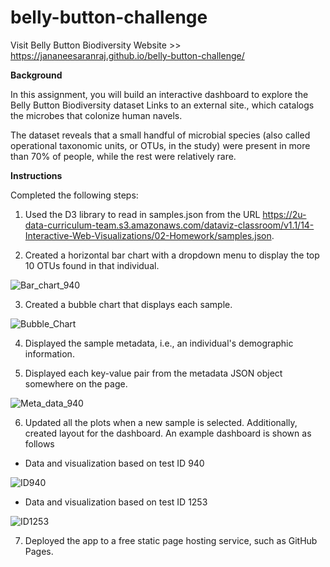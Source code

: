 # belly-button-challenge    

Visit Belly Button Biodiversity Website >> https://jananeesaranraj.github.io/belly-button-challenge/

**Background**

In this assignment, you will build an interactive dashboard to explore the Belly Button Biodiversity dataset Links to an external site., which catalogs the microbes that colonize human navels.

The dataset reveals that a small handful of microbial species (also called operational taxonomic units, or OTUs, in the study) were present in more than 70% of people, while the rest were relatively rare.

**Instructions**

Completed the following steps:

1. Used the D3 library to read in samples.json from the URL https://2u-data-curriculum-team.s3.amazonaws.com/dataviz-classroom/v1.1/14-Interactive-Web-Visualizations/02-Homework/samples.json.

2. Created a horizontal bar chart with a dropdown menu to display the top 10 OTUs found in that individual.

![Bar_chart_940](https://user-images.githubusercontent.com/112193116/209032508-68e492cc-1f31-4eb0-a513-3d172a8dd0bb.png)

3. Created a bubble chart that displays each sample.

![Bubble_Chart](https://user-images.githubusercontent.com/112193116/209032509-2e7d6c26-8e64-44b4-8fee-4b77526550b3.png)

4. Displayed the sample metadata, i.e., an individual's demographic information.

5. Displayed each key-value pair from the metadata JSON object somewhere on the page.

![Meta_data_940](https://user-images.githubusercontent.com/112193116/209032831-15d1f961-9176-403a-849b-f40f15710317.png)

6. Updated all the plots when a new sample is selected. Additionally, created  layout  for the dashboard. An example dashboard is shown as follows

* Data and visualization based on test ID 940

![ID940](https://user-images.githubusercontent.com/112193116/209032511-dc16baf3-e2d5-47fc-9cb6-ec6d7dda643d.png)

* Data and visualization based on test ID 1253

![ID1253](https://user-images.githubusercontent.com/112193116/209032513-d0c9674c-1e38-436a-839d-2fb1391e99b7.png)

7. Deployed the app to a free static page hosting service, such as GitHub Pages.
